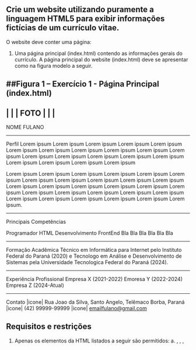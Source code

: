 
## Crie um website utilizando puramente a linguagem HTML5 para exibir informações fictícias de um currículo vitae. 
O website deve conter uma página:
1. Uma página principal (index.html) contendo as informações gerais do currículo. 
A página principal do website (index.html) deve se apresentar como na figura modelo a seguir.

##Figura 1 – Exercício 1 - Página Principal (index.html)
----------
|        |
|  FOTO  |
|        |
----------
NOME FULANO
_______________________________________________________________________________________________________________________
Perfil
Lorem ipsum Lorem ipsum Lorem ipsum Lorem ipsum Lorem ipsum Lorem ipsum Lorem ipsum Lorem ipsum Lorem ipsum Lorem ipsum
Lorem ipsum Lorem ipsum Lorem ipsum Lorem ipsum Lorem ipsum Lorem ipsum Lorem ipsum Lorem ipsum Lorem ipsum Lorem ipsum

Lorem ipsum Lorem ipsum Lorem ipsum Lorem ipsum Lorem ipsum Lorem ipsum Lorem ipsum Lorem ipsum Lorem ipsum Lorem ipsum 
Lorem ipsum Lorem ipsum Lorem ipsum Lorem ipsum Lorem ipsum Lorem ipsum Lorem ipsum Lorem ipsum Lorem ipsum Lorem ipsum 
Lorem ipsum Lorem ipsum Lorem ipsum Lorem ipsum Lorem ipsum Lorem ipsum Lorem ipsum Lorem ipsum.

_______________________________________________________________________________________________________________________
Principais Competências

Programador HTML
Desenvolvimento FrontEnd
Bla Bla
Bla Bla
Bla Bla
_______________________________________________________________________________________________________________________
Formação Acadêmica
Técnico em Informática para Internet pelo Instituto Federal do Paraná (2020) e Tecnologo em Análise e Desenvolvimento 
de Sistemas pela Universidade Tecnologica Federal do Paraná (2024).
_______________________________________________________________________________________________________________________
Experiência Profissional
Empresa X (2021-2022)
Emoresa Y (2022-2024)
Empresa Z (2024-Atual)
_______________________________________________________________________________________________________________________
Contato
|icone|  Rua Joao da Silva, Santo Angelo, Telêmaco Borba, Paraná
|icone|  (42) 99999-99999
|icone|  emailfulano@gmail.com

## Requisitos e restrições
1. Apenas os elementos da HTML listados a seguir são permitidos:
a. <html>, <body>, <head>, <title>, <meta>
b. <h1>, <h2>, <p>, <b>, <strong> 
c. <img>, <a>, <hr>, <br>, <img>
2. O website deve ser organizado a partir de uma pasta raiz de nome trab1, a qual deve conter o arquivo index.html e uma subpasta de nome images contendo os arquivos de imagens necessários;
3. Nas duas páginas, a aba do navegador deve apresentar o texto: “Currículo de Fulano de Tal”;
4. A foto do autor do currículo na página principal deverá aparecer antes do nome, conforme modelo apresentado acima, no tamanho 120 x 120 pixels. Utilize a foto de um avatar. Não
utilize foto própria;
5. Utilize o elemento <h1> para inserção do nome do autor e elementos <h2> para os títulos relativos às seções do currículo (Perfil, Principais Competências, Formação Acadêmica,
etc.). As partes devem ser separadas por elementos <hr>.
6. A seção Perfil deve ter pelo menos dois parágrafos;
7. A seção Formação Acadêmica deve ter um conteúdo similar ao apresentado na figura, contendo os links para sites das universidades;
8. A seção Experiência Profissional deve ser organizada como apresentada na figura;
